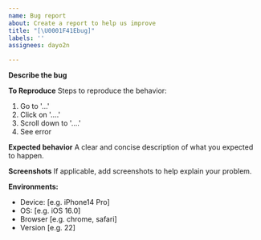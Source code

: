 ```yaml
---
name: Bug report
about: Create a report to help us improve
title: "[\U0001F41Ebug]"
labels: ''
assignees: dayo2n

---
```


**Describe the bug**


**To Reproduce**
Steps to reproduce the behavior:
1. Go to '...'
2. Click on '....'
3. Scroll down to '....'
4. See error

**Expected behavior**
A clear and concise description of what you expected to happen.

**Screenshots**
If applicable, add screenshots to help explain your problem.

**Environments:**
 - Device: [e.g. iPhone14 Pro]
 - OS: [e.g. iOS 16.0]
 - Browser [e.g. chrome, safari]
 - Version [e.g. 22]
